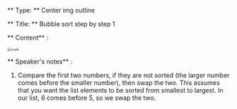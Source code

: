 ** Type: **  Center img outline

** Title: **  Bubble sort step by step 1


** Content** :


<img src="https://i.imgur.com/zk2xJXQ.png" alt="scale" style="zoom:50%;" />

** Speaker's notes** :


1. Compare the first two numbers, if they are not sorted (the larger number comes before the smaller number), then swap the two. This assumes that you want the list elements to be sorted from smallest to largest. In our list, 6 comes before 5, so we swap the two. 